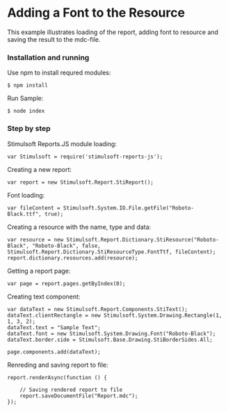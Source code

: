 # Adding a Font to the Resource

This example illustrates loading of the report, adding font to resource and saving the result to the mdc-file.

### Installation and running
Use npm to install requred modules:

    $ npm install
Run Sample:

    $ node index

### Step by step

Stimulsoft Reports.JS module loading:

    var Stimulsoft = require('stimulsoft-reports-js');

Creating a new report:

    var report = new Stimulsoft.Report.StiReport();

Font loading:

    var fileContent = Stimulsoft.System.IO.File.getFile("Roboto-Black.ttf", true);

Creating a resource with the name, type and data:

    var resource = new Stimulsoft.Report.Dictionary.StiResource("Roboto-Black", "Roboto-Black", false, Stimulsoft.Report.Dictionary.StiResourceType.FontTtf, fileContent);
    report.dictionary.resources.add(resource);

Getting a report page:

    var page = report.pages.getByIndex(0);

Creating text component:

    var dataText = new Stimulsoft.Report.Components.StiText();
    dataText.clientRectangle = new Stimulsoft.System.Drawing.Rectangle(1, 1, 3, 2);
    dataText.text = "Sample Text";
    dataText.font = new Stimulsoft.System.Drawing.Font("Roboto-Black");
    dataText.border.side = Stimulsoft.Base.Drawing.StiBorderSides.All;

    page.components.add(dataText);

Renreding and saving report to file:

    report.renderAsync(function () {

        // Saving rendered report to file
        report.saveDocumentFile("Report.mdc");  
    });
